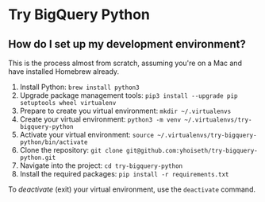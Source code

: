 # Try BigQuery Python

## How do I set up my development environment?

This is the process almost from scratch, assuming you're on a Mac and have installed Homebrew already.

1. Install Python: `brew install python3`
2. Upgrade package management tools: `pip3 install --upgrade pip setuptools wheel virtualenv`
4. Prepare to create you virtual environment: `mkdir ~/.virtualenvs`
5. Create your virtual environment: `python3 -m venv ~/.virtualenvs/try-bigquery-python`
6. Activate your virtual environment: `source ~/.virtualenvs/try-bigquery-python/bin/activate`
7. Clone the repository: `git clone git@github.com:yhoiseth/try-bigquery-python.git`
8. Navigate into the project: `cd try-bigquery-python`
9. Install the required packages: `pip install -r requirements.txt`

To _deactivate_ (exit) your virtual environment, use the `deactivate` command.